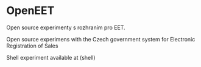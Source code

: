 # OpenEET
Open source experimenty s rozhraním pro EET.

Open source experimens with the Czech government system for Electronic Registration of Sales 

Shell experiment available at (shell)

